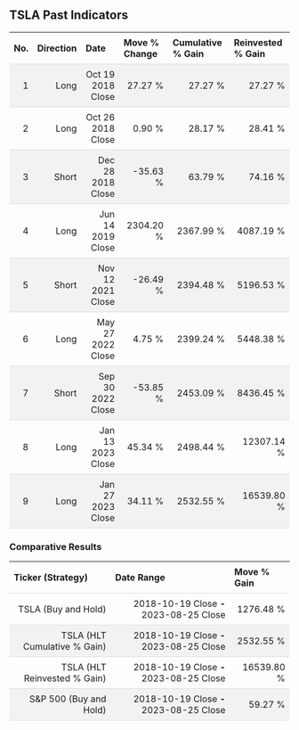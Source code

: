 
<style>
.hits {
            border-collapse: collapse;
            width: 100%;
        }
        .hits th, td {
            padding: 8px;
            border-bottom: 1px solid #ddd;
        }
        
        .hits td {text-align: right;}
        .hits th {text-align: left;}
        
        .hits tr:nth-child(even) {
            background-color: #f2f2f2;
        }
        
        .chartCol {
            width: 50%;
            float: left;
            padding: 20px;
        }  
</style>
    
<br>

## TSLA Past Indicators

<table class="hits">
    <tr>
        <th>No.</th>
        <th>Direction</th>
        <th>Date</th>
        <th>Move % Change</th>
        <th>Cumulative % Gain</th>
        <th>Reinvested % Gain</th>
      </tr>
    <tr>
        <td>1</td>
        <td>Long</td>
        <td>Oct 19 2018 Close</td>
        <td>27.27 %</td>
        <td>27.27 %</td>
        <td>27.27 %</td>
    </tr>
    <tr>
        <td>2</td>
        <td>Long</td>
        <td>Oct 26 2018 Close</td>
        <td>0.90 %</td>
        <td>28.17 %</td>
        <td>28.41 %</td>
    </tr>
    <tr>
        <td>3</td>
        <td>Short</td>
        <td>Dec 28 2018 Close</td>
        <td>-35.63 %</td>
        <td>63.79 %</td>
        <td>74.16 %</td>
    </tr>
    <tr>
        <td>4</td>
        <td>Long</td>
        <td>Jun 14 2019 Close</td>
        <td>2304.20 %</td>
        <td>2367.99 %</td>
        <td>4087.19 %</td>
    </tr>
    <tr>
        <td>5</td>
        <td>Short</td>
        <td>Nov 12 2021 Close</td>
        <td>-26.49 %</td>
        <td>2394.48 %</td>
        <td>5196.53 %</td>
    </tr>
    <tr>
        <td>6</td>
        <td>Long</td>
        <td>May 27 2022 Close</td>
        <td>4.75 %</td>
        <td>2399.24 %</td>
        <td>5448.38 %</td>
    </tr>
    <tr>
        <td>7</td>
        <td>Short</td>
        <td>Sep 30 2022 Close</td>
        <td>-53.85 %</td>
        <td>2453.09 %</td>
        <td>8436.45 %</td>
    </tr>
    <tr>
        <td>8</td>
        <td>Long</td>
        <td>Jan 13 2023 Close</td>
        <td>45.34 %</td>
        <td>2498.44 %</td>
        <td>12307.14 %</td>
    </tr>
    <tr>
        <td>9</td>
        <td>Long</td>
        <td>Jan 27 2023 Close</td>
        <td>34.11 %</td>
        <td>2532.55 %</td>
        <td>16539.80 %</td>
    </tr>
    
</table>

### Comparative Results

<table class="hits">
    <thead>
        <th>Ticker (Strategy)</th>
        <th>Date Range</th>
        <th>Move % Gain</th>
    </thead>
    <tbody>
        <tr>
            <td>TSLA (Buy and Hold)</td>
            <td>2018-10-19 Close <b>-</b> 2023-08-25 Close</td>
            <td>1276.48 %</td>
        </tr>
        <tr>
            <td>TSLA (HLT Cumulative % Gain)</td>
            <td>2018-10-19 Close <b>-</b> 2023-08-25 Close</td>
            <td>2532.55 %</td>
        </tr>
        <tr>
            <td>TSLA (HLT Reinvested % Gain)</td>
            <td>2018-10-19 Close <b>-</b> 2023-08-25 Close</td>
            <td>16539.80 %</td>
        </tr>
        <tr>
            <td>S&P 500 (Buy and Hold)</td>
            <td>2018-10-19 Close <b>-</b> 2023-08-25 Close</td>
            <td>59.27 %</td>
        </tr>
    </tbody>
</table>
<br>
<br>